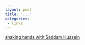 ```yaml
---
layout: post
title: '...'
categories:
 - links
---
```


<a href="http://www.gwu.edu/~nsarchiv/NSAEBB/NSAEBB82/">shaking hands with Saddam Hussein</a>

